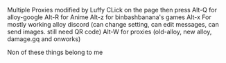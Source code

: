 Multiple Proxies modified by Luffy
CLick on the page then press 
Alt-Q for alloy-google
Alt-R for Anime
Alt-z for binbashbanana's games
Alt-x For mostly working alloy discord (can change setting, can edit messages, can send images. still need QR code)
Alt-W for proxies (old-alloy, new alloy, damage.gq and onworks) 



Non of these things belong to me
